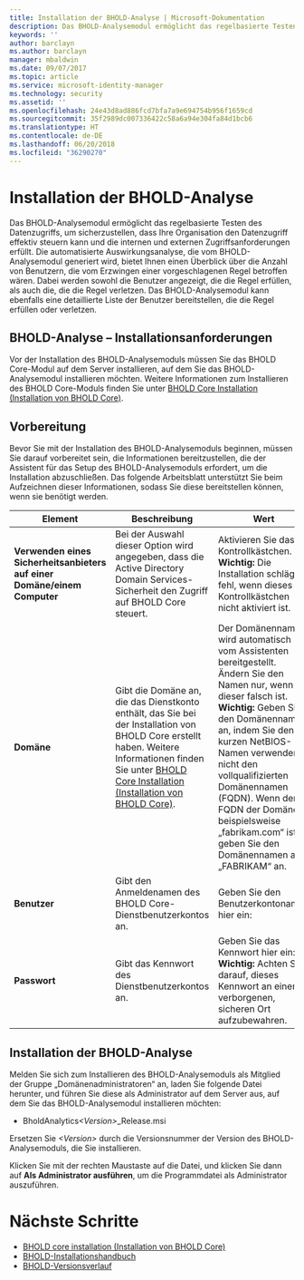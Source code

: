 ```yaml
---
title: Installation der BHOLD-Analyse | Microsoft-Dokumentation
description: Das BHOLD-Analysemodul ermöglicht das regelbasierte Testen des Datenzugriffs.
keywords: ''
author: barclayn
ms.author: barclayn
manager: mbaldwin
ms.date: 09/07/2017
ms.topic: article
ms.service: microsoft-identity-manager
ms.technology: security
ms.assetid: ''
ms.openlocfilehash: 24e43d8ad886fcd7bfa7a9e694754b956f1659cd
ms.sourcegitcommit: 35f2989dc007336422c58a6a94e304fa84d1bcb6
ms.translationtype: HT
ms.contentlocale: de-DE
ms.lasthandoff: 06/20/2018
ms.locfileid: "36290270"
---
```

# <a name="bhold-analytics-installation"></a>Installation der BHOLD-Analyse

Das BHOLD-Analysemodul ermöglicht das regelbasierte Testen des Datenzugriffs, um sicherzustellen, dass Ihre Organisation den Datenzugriff effektiv steuern kann und die internen und externen Zugriffsanforderungen erfüllt. Die automatisierte Auswirkungsanalyse, die vom BHOLD-Analysemodul generiert wird, bietet Ihnen einen Überblick über die Anzahl von Benutzern, die vom Erzwingen einer vorgeschlagenen Regel betroffen wären. Dabei werden sowohl die Benutzer angezeigt, die die Regel erfüllen, als auch die, die die Regel verletzen. Das BHOLD-Analysemodul kann ebenfalls eine detaillierte Liste der Benutzer bereitstellen, die die Regel erfüllen oder verletzen.

## <a name="bhold-analytics-installation-requirements"></a>BHOLD-Analyse – Installationsanforderungen

Vor der Installation des BHOLD-Analysemoduls müssen Sie das BHOLD Core-Modul auf dem Server installieren, auf dem Sie das BHOLD-Analysemodul installieren möchten. Weitere Informationen zum Installieren des BHOLD Core-Moduls finden Sie unter [BHOLD Core Installation (Installation von BHOLD Core)](https://technet.microsoft.com/library/jj134095(v=ws.10).aspx).

## <a name="before-you-begin"></a>Vorbereitung

Bevor Sie mit der Installation des BHOLD-Analysemoduls beginnen, müssen Sie darauf vorbereitet sein, die Informationen bereitzustellen, die der Assistent für das Setup des BHOLD-Analysemoduls erfordert, um die Installation abzuschließen. Das folgende Arbeitsblatt unterstützt Sie beim Aufzeichnen dieser Informationen, sodass Sie diese bereitstellen können, wenn sie benötigt werden.

| **Element**                                    | **Beschreibung**                                                                                                                                                                                                           | **Wert**                                                                                                                                                                                                                                                                                                            |
|---------------------------------------------|---------------------------------------------------------------------------------------------------------------------------------------------------------------------------------------------------------------------------|----------------------------------------------------------------------------------------------------------------------------------------------------------------------------------------------------------------------------------------------------------------------------------------------------------------------|
| **Verwenden eines Sicherheitsanbieters auf einer Domäne/einem Computer** | Bei der Auswahl dieser Option wird angegeben, dass die Active Directory Domain Services-Sicherheit den Zugriff auf BHOLD Core steuert.                                                                                                                | Aktivieren Sie das Kontrollkästchen. **Wichtig:** Die Installation schlägt fehl, wenn dieses Kontrollkästchen nicht aktiviert ist.                                                                                                                                                                                                                   |
| **Domäne**                                  | Gibt die Domäne an, die das Dienstkonto enthält, das Sie bei der Installation von BHOLD Core erstellt haben. Weitere Informationen finden Sie unter [BHOLD Core Installation (Installation von BHOLD Core)](https://technet.microsoft.com/library/jj134095(v=ws.10).aspx). | Der Domänenname wird automatisch vom Assistenten bereitgestellt. Ändern Sie den Namen nur, wenn dieser falsch ist. **Wichtig:** Geben Sie den Domänennamen an, indem Sie den kurzen NetBIOS-Namen verwenden, nicht den vollqualifizierten Domänennamen (FQDN). Wenn der FQDN der Domäne beispielsweise „fabrikam.com“ ist, geben Sie den Domänennamen als „FABRIKAM“ an. |
| **Benutzer**                                    | Gibt den Anmeldenamen des BHOLD Core-Dienstbenutzerkontos an.                                                                                                                                                          | Geben Sie den Benutzerkontonamen hier ein:                                                                                                                                                                                                                                                                                    |
| **Passwort**                                | Gibt das Kennwort des Dienstbenutzerkontos an.                                                                                                                                                                       | Geben Sie das Kennwort hier ein: **Wichtig:** Achten Sie darauf, dieses Kennwort an einem verborgenen, sicheren Ort aufzubewahren.                                                                                                                                                                                                                  |

## <a name="bhold-analytics-installation"></a>Installation der BHOLD-Analyse

Melden Sie sich zum Installieren des BHOLD-Analysemoduls als Mitglied der Gruppe „Domänenadministratoren“ an, laden Sie folgende Datei herunter, und führen Sie diese als Administrator auf dem Server aus, auf dem Sie das BHOLD-Analysemodul installieren möchten:

- BholdAnalytics<em>\<Version\></em>\_Release.msi

Ersetzen Sie *\<Version\>* durch die Versionsnummer der Version des BHOLD-Analysemoduls, die Sie installieren.

Klicken Sie mit der rechten Maustaste auf die Datei, und klicken Sie dann auf **Als Administrator ausführen**, um die Programmdatei als Administrator auszuführen.

# <a name="next-steps"></a>Nächste Schritte

- [BHOLD core installation (Installation von BHOLD Core)](https://technet.microsoft.com/library/jj134095(v=ws.10).aspx)
- [BHOLD-Installationshandbuch](bhold-installation-guide.md)
- [BHOLD-Versionsverlauf](../reference/version-bhold-history.md)